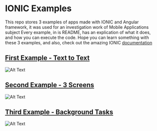 ﻿# IONIC Examples
This repo stores 3 examples of apps made with IONIC and Angular framework, it was used for an investigation work of Mobile Applications subject
Every example, in is README, has an explication of what it does, and how you can execute the code.
Hope you can learn something with these 3 examples, and also, check out the amazing IONIC [documentation](https://ionicframework.com/docs)

## [First Example - Text to Text](https://github.com/VilhenaChen/IONIC-Examples/tree/main/TextToText)

![Alt Text](https://media.giphy.com/media/78M5nGQQ4QU5kjjdeN/giphy.gif)

## [Second Example - 3 Screens](https://github.com/VilhenaChen/IONIC-Examples/tree/main/3Screens)

![Alt Text](https://media.giphy.com/media/qe46ouCEhdtEq9LrTr/giphy.gif)

## [Third Example - Background Tasks](https://github.com/VilhenaChen/IONIC-Examples/tree/main/BackgroundTasks)

![Alt Text](https://media.giphy.com/media/hnIsfdpoTSGx0LDWTx/giphy.gif)

